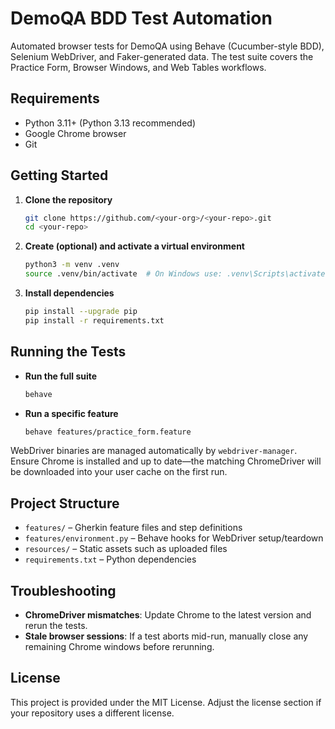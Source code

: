 # DemoQA BDD Test Automation

Automated browser tests for DemoQA using Behave (Cucumber-style BDD), Selenium WebDriver, and Faker-generated data. The test suite covers the Practice Form, Browser Windows, and Web Tables workflows.

## Requirements

- Python 3.11+ (Python 3.13 recommended)
- Google Chrome browser
- Git

## Getting Started

1. **Clone the repository**

   ```bash
   git clone https://github.com/<your-org>/<your-repo>.git
   cd <your-repo>
   ```

2. **Create (optional) and activate a virtual environment**

   ```bash
   python3 -m venv .venv
   source .venv/bin/activate  # On Windows use: .venv\Scripts\activate
   ```

3. **Install dependencies**

   ```bash
   pip install --upgrade pip
   pip install -r requirements.txt
   ```

## Running the Tests

- **Run the full suite**

  ```bash
  behave
  ```

- **Run a specific feature**

  ```bash
  behave features/practice_form.feature
  ```

WebDriver binaries are managed automatically by `webdriver-manager`. Ensure Chrome is installed and up to date—the matching ChromeDriver will be downloaded into your user cache on the first run.

## Project Structure

- `features/` – Gherkin feature files and step definitions
- `features/environment.py` – Behave hooks for WebDriver setup/teardown
- `resources/` – Static assets such as uploaded files
- `requirements.txt` – Python dependencies

## Troubleshooting

- **ChromeDriver mismatches**: Update Chrome to the latest version and rerun the tests.
- **Stale browser sessions**: If a test aborts mid-run, manually close any remaining Chrome windows before rerunning.

## License

This project is provided under the MIT License. Adjust the license section if your repository uses a different license.

